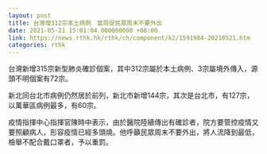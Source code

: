 ```yaml
---
layout: post
title: 台灣增312宗本土病例　當局促民眾周末不要外出
date: 2021-05-21 15:01:04.000000000 +08:00
link: https://news.rthk.hk/rthk/ch/component/k2/1591984-20210521.htm
categories: rthk
---
```


台灣新增315宗新型肺炎確診個案，其中312宗屬於本土病例、3宗屬境外傳入，源頭不明個案有72宗。

新北同台北市病例仍然居於前列，新北市新增144宗，其次是台北市，有127宗，以萬華區病例最多，有60宗。

疫情指揮中心指揮官陳時中表示，由於醫院陸續傳出有確診者，院方要管控疫情又要照顧病人，形容疫情已經多頭燒。他呼籲民眾周末不要外出，將人流降到最低，檢舉不配合戴口罩者，予以重罰。
